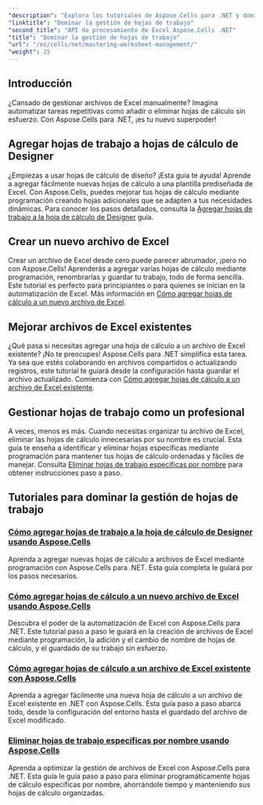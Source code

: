 ```yaml
---
"description": "Explora los tutoriales de Aspose.Cells para .NET y domina la automatización de Excel. Aprende a agregar o eliminar hojas de cálculo en archivos de Excel nuevos o existentes mediante programación."
"linktitle": "Dominar la gestión de hojas de trabajo"
"second_title": "API de procesamiento de Excel Aspose.Cells .NET"
"title": "Dominar la gestión de hojas de trabajo"
"url": "/es/cells/net/mastering-worksheet-management/"
"weight": 25
---
```


## Introducción

¿Cansado de gestionar archivos de Excel manualmente? Imagina automatizar tareas repetitivas como añadir o eliminar hojas de cálculo sin esfuerzo. Con Aspose.Cells para .NET, ¡es tu nuevo superpoder!  

## Agregar hojas de trabajo a hojas de cálculo de Designer  

¿Empiezas a usar hojas de cálculo de diseño? ¡Esta guía te ayuda! Aprende a agregar fácilmente nuevas hojas de cálculo a una plantilla prediseñada de Excel. Con Aspose.Cells, puedes mejorar tus hojas de cálculo mediante programación creando hojas adicionales que se adapten a tus necesidades dinámicas. Para conocer los pasos detallados, consulta la [Agregar hojas de trabajo a la hoja de cálculo de Designer](./adding-worksheets-to-designer-spreadsheet/) guía.  

## Crear un nuevo archivo de Excel  

Crear un archivo de Excel desde cero puede parecer abrumador, ¡pero no con Aspose.Cells! Aprenderás a agregar varias hojas de cálculo mediante programación, renombrarlas y guardar tu trabajo, todo de forma sencilla. Este tutorial es perfecto para principiantes o para quienes se inician en la automatización de Excel. Más información en [Cómo agregar hojas de cálculo a un nuevo archivo de Excel](./adding-worksheets-to-new-excel-file/).  

## Mejorar archivos de Excel existentes  

¿Qué pasa si necesitas agregar una hoja de cálculo a un archivo de Excel existente? ¡No te preocupes! Aspose.Cells para .NET simplifica esta tarea. Ya sea que estés colaborando en archivos compartidos o actualizando registros, este tutorial te guiará desde la configuración hasta guardar el archivo actualizado. Comienza con [Cómo agregar hojas de cálculo a un archivo de Excel existente](./adding-worksheets-to-existing-excel-file/).  

## Gestionar hojas de trabajo como un profesional  

A veces, menos es más. Cuando necesitas organizar tu archivo de Excel, eliminar las hojas de cálculo innecesarias por su nombre es crucial. Esta guía te enseña a identificar y eliminar hojas específicas mediante programación para mantener tus hojas de cálculo ordenadas y fáciles de manejar. Consulta [Eliminar hojas de trabajo específicas por nombre](./remove-specific-worksheets-by-name/) para obtener instrucciones paso a paso.  

## Tutoriales para dominar la gestión de hojas de trabajo
### [Cómo agregar hojas de trabajo a la hoja de cálculo de Designer usando Aspose.Cells](./adding-worksheets-to-designer-spreadsheet/)
Aprenda a agregar nuevas hojas de cálculo a archivos de Excel mediante programación con Aspose.Cells para .NET. Esta guía completa le guiará por los pasos necesarios.
### [Cómo agregar hojas de cálculo a un nuevo archivo de Excel usando Aspose.Cells](./adding-worksheets-to-new-excel-file/)
Descubra el poder de la automatización de Excel con Aspose.Cells para .NET. Este tutorial paso a paso le guiará en la creación de archivos de Excel mediante programación, la adición y el cambio de nombre de hojas de cálculo, y el guardado de su trabajo sin esfuerzo.
### [Cómo agregar hojas de cálculo a un archivo de Excel existente con Aspose.Cells](./adding-worksheets-to-existing-excel-file/)
Aprenda a agregar fácilmente una nueva hoja de cálculo a un archivo de Excel existente en .NET con Aspose.Cells. Esta guía paso a paso abarca todo, desde la configuración del entorno hasta el guardado del archivo de Excel modificado.
### [Eliminar hojas de trabajo específicas por nombre usando Aspose.Cells](./remove-specific-worksheets-by-name/)
Aprenda a optimizar la gestión de archivos de Excel con Aspose.Cells para .NET. Esta guía le guía paso a paso para eliminar programáticamente hojas de cálculo específicas por nombre, ahorrándole tiempo y manteniendo sus hojas de cálculo organizadas.